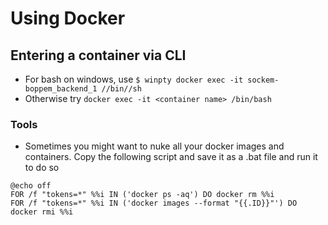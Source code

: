 # Using Docker

## Entering a container via CLI
* For bash on windows, use `$ winpty docker exec -it sockem-boppem_backend_1 //bin//sh`
* Otherwise try `docker exec -it <container name> /bin/bash`

### Tools
* Sometimes you might want to nuke all your docker images and containers. Copy the following script and save it as a .bat file and run it to do so

```
@echo off
FOR /f "tokens=*" %%i IN ('docker ps -aq') DO docker rm %%i
FOR /f "tokens=*" %%i IN ('docker images --format "{{.ID}}"') DO docker rmi %%i
```